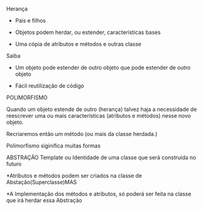 Herança

* Pais e filhos

* Objetos podem herdar, ou estender, características bases

* Uma cópia de atributos e métodos e outras classe

Saiba

* Um objeto pode estender de outro objeto que pode estender de outro objeto

* Fácil reutilização de código


POLIMORFISMO

Quando um objeto estende de outro (herança) talvez haja a necessidade de reescrever uma ou mais características (atributos e métodos) nesse novo objeto.

Recriaremos então um método (ou mais da classe herdada.)

Polimorfismo siginifica muitas formas


ABSTRAÇÃO
Template ou Identidade de uma classe que será construída no futuro

*Atributos e métodos podem ser criados na classe de Abstação(Superclasse)MAS

*A Implementação dos métodos e atributos, só poderá ser feita na classe
que irá herdar essa Abstração